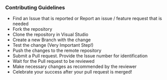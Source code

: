 ### Contributing Guidelines ###
* Find an Issue that is reported or Report an issue / feature request that is needed
* Fork the repository
* Clone the repository in Visual Studio
* Create a new Branch with the change
* Test the change (Very Important Step!)
* Push the changes to the remote repository
* Submit a Pull request. Provide the Issue number for identification
* Wait for the Pull request to be reviewed
* Make necessary changes as recommended by the reviewer
* Celebrate your success after your pull request is merged!